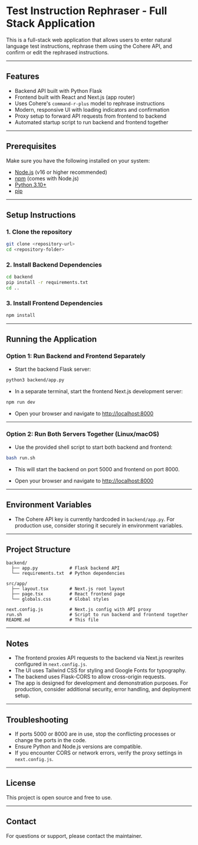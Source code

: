 # Test Instruction Rephraser - Full Stack Application

This is a full-stack web application that allows users to enter natural language test instructions, rephrase them using the Cohere API, and confirm or edit the rephrased instructions.

---

## Features

- Backend API built with Python Flask
- Frontend built with React and Next.js (app router)
- Uses Cohere's `command-r-plus` model to rephrase instructions
- Modern, responsive UI with loading indicators and confirmation
- Proxy setup to forward API requests from frontend to backend
- Automated startup script to run backend and frontend together

---

## Prerequisites

Make sure you have the following installed on your system:

- [Node.js](https://nodejs.org/) (v16 or higher recommended)
- [npm](https://www.npmjs.com/) (comes with Node.js)
- [Python 3.10+](https://www.python.org/downloads/)
- [pip](https://pip.pypa.io/en/stable/installation/)

---

## Setup Instructions

### 1. Clone the repository

```bash
git clone <repository-url>
cd <repository-folder>
```

### 2. Install Backend Dependencies

```bash
cd backend
pip install -r requirements.txt
cd ..
```

### 3. Install Frontend Dependencies

```bash
npm install
```

---

## Running the Application

### Option 1: Run Backend and Frontend Separately

- Start the backend Flask server:

```bash
python3 backend/app.py
```

- In a separate terminal, start the frontend Next.js development server:

```bash
npm run dev
```

- Open your browser and navigate to [http://localhost:8000](http://localhost:8000)

---

### Option 2: Run Both Servers Together (Linux/macOS)

- Use the provided shell script to start both backend and frontend:

```bash
bash run.sh
```

- This will start the backend on port 5000 and frontend on port 8000.

- Open your browser and navigate to [http://localhost:8000](http://localhost:8000)

---

## Environment Variables

- The Cohere API key is currently hardcoded in `backend/app.py`. For production use, consider storing it securely in environment variables.

---

## Project Structure

```
backend/
  ├── app.py            # Flask backend API
  └── requirements.txt  # Python dependencies

src/app/
  ├── layout.tsx        # Next.js root layout
  ├── page.tsx          # React frontend page
  └── globals.css       # Global styles

next.config.js          # Next.js config with API proxy
run.sh                  # Script to run backend and frontend together
README.md               # This file
```

---

## Notes

- The frontend proxies API requests to the backend via Next.js rewrites configured in `next.config.js`.
- The UI uses Tailwind CSS for styling and Google Fonts for typography.
- The backend uses Flask-CORS to allow cross-origin requests.
- The app is designed for development and demonstration purposes. For production, consider additional security, error handling, and deployment setup.

---

## Troubleshooting

- If ports 5000 or 8000 are in use, stop the conflicting processes or change the ports in the code.
- Ensure Python and Node.js versions are compatible.
- If you encounter CORS or network errors, verify the proxy settings in `next.config.js`.

---

## License

This project is open source and free to use.

---

## Contact

For questions or support, please contact the maintainer.
